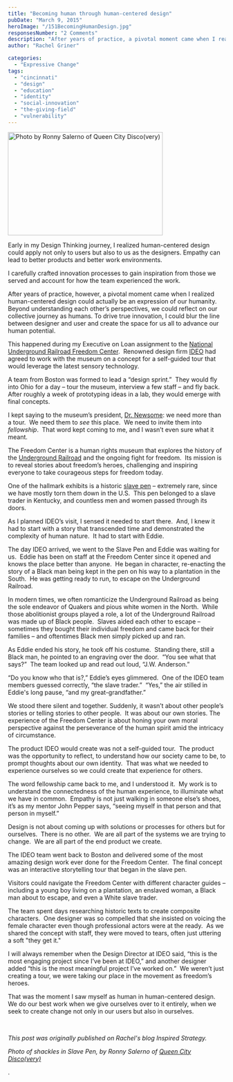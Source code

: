 ```yaml
---
title: "Becoming human through human-centered design"
pubDate: "March 9, 2015"
heroImage: "/151BecomingHumanDesign.jpg"
responsesNumber: "2 Comments"
description: "After years of practice, a pivotal moment came when I realized human-centered design could actually be an expression of our humanity. To drive true innovation, I could blur the line between designer and user and create the space for us all to advance our human potential. This happened during my Executive on Loan assignment to the National Underground Railroad Freedom Center."
author: "Rachel Griner"

categories: 
  - "Expressive Change"
tags: 
  - "cincinnati"
  - "design"
  - "education"
  - "identity"
  - "social-innovation"
  - "the-giving-field"
  - "vulnerability"
---
```

<a href="http://cincinnatiusa.com/article/9-spots-stop-and-reflect-one-kind-freedom-center"><Image src="/151BecomingHumanDesign.jpg" alt="Photo by Ronny Salerno of Queen City Disco(very)" width="358" height="239" id="left"></a>

Early in my Design Thinking journey, I realized human-centered design could apply not only to users but also to us as the designers. Empathy can lead to better products and better work environments.

I carefully crafted innovation processes to gain inspiration from those we served and account for how the team experienced the work.

After years of practice, however, a pivotal moment came when I realized human-centered design could actually be an expression of our humanity.  Beyond understanding each other’s perspectives, we could reflect on our collective journey as humans. To drive true innovation, I could blur the line between designer and user and create the space for us all to advance our human potential.

This happened during my Executive on Loan assignment to the [National Underground Railroad Freedom Center](http://freedomcenter.org/).  Renowned design firm [IDEO](http://ideo.com/) had agreed to work with the museum on a concept for a self-guided tour that would leverage the latest sensory technology.

A team from Boston was formed to lead a “design sprint.”  They would fly into Ohio for a day – tour the museum, interview a few staff – and fly back.  After roughly a week of prototyping ideas in a lab, they would emerge with final concepts.

I kept saying to the museum’s president, [Dr. Newsome](http://wvxu.org/post/conversation-dr-cg-newsome-national-underground-railroad-freedom-center): we need more than a tour.  We need them to _see_ this place.  We need to invite them into _fellowship_.  That word kept coming to me, and I wasn’t even sure what it meant.

The Freedom Center is a human rights museum that explores the history of the [Underground Railroad](http://freedomcenter.org/enabling-freedom/history) and the ongoing fight for freedom.  Its mission is to reveal stories about freedom’s heroes, challenging and inspiring everyone to take courageous steps for freedom today.

One of the hallmark exhibits is a historic [slave pen](http://freedomcenter.org/exhibits/the-slave-pen) – extremely rare, since we have mostly torn them down in the U.S.  This pen belonged to a slave trader in Kentucky, and countless men and women passed through its doors.

As I planned IDEO’s visit, I sensed it needed to start there.  And, I knew it had to start with a story that transcended time and demonstrated the complexity of human nature.  It had to start with Eddie.

The day IDEO arrived, we went to the Slave Pen and Eddie was waiting for us.  Eddie has been on staff at the Freedom Center since it opened and knows the place better than anyone.  He began in character, re-enacting the story of a Black man being kept in the pen on his way to a plantation in the South.  He was getting ready to run, to escape on the Underground Railroad.

In modern times, we often romanticize the Underground Railroad as being the sole endeavor of Quakers and pious white women in the North.  While those abolitionist groups played a role, a lot of the Underground Railroad was made up of Black people.  Slaves aided each other to escape – sometimes they bought their individual freedom and came back for their families – and oftentimes Black men simply picked up and ran.

As Eddie ended his story, he took off his costume.  Standing there, still a Black man, he pointed to an engraving over the door.  “You see what that says?”  The team looked up and read out loud, “J.W. Anderson.”

“Do you know who that is?,” Eddie’s eyes glimmered.  One of the IDEO team members guessed correctly, “the slave trader.”  “Yes,” the air stilled in Eddie's long pause, “and my great-grandfather.”

We stood there silent and together. Suddenly, it wasn’t about other people’s stories or telling stories to other people.  It was about our own stories. The experience of the Freedom Center is about honing your own moral perspective against the perseverance of the human spirit amid the intricacy of circumstance.

The product IDEO would create was not a self-guided tour.  The product was the opportunity to reflect, to understand how our society came to be, to prompt thoughts about our own identity.  That was what we needed to experience ourselves so we could create that experience for others.

The word fellowship came back to me, and I understood it.  My work is to understand the connectedness of the human experience, to illuminate what we have in common.  Empathy is not just walking in someone else’s shoes, it’s as my mentor John Pepper says, “seeing myself in that person and that person in myself.”

Design is not about coming up with solutions or processes for others but for ourselves.  There is no other.  We are all part of the systems we are trying to change.  We are all part of the end product we create.

The IDEO team went back to Boston and delivered some of the most amazing design work ever done for the Freedom Center.  The final concept was an interactive storytelling tour that began in the slave pen.

Visitors could navigate the Freedom Center with different character guides – including a young boy living on a plantation, an enslaved woman, a Black man about to escape, and even a White slave trader.

The team spent days researching historic texts to create composite characters.  One designer was so compelled that she insisted on voicing the female character even though professional actors were at the ready.  As we shared the concept with staff, they were moved to tears, often just uttering a soft "they get it."

I will always remember when the Design Director at IDEO said, “this is the most engaging project since I’ve been at IDEO,” and another designer added “this is the most meaningful project I’ve worked on.”  We weren’t just creating a tour, we were taking our place in the movement as freedom’s heroes.

That was the moment I saw myself as human in human-centered design.  We do our best work when we give ourselves over to it entirely, when we seek to create change not only in our users but also in ourselves.

 

_This post was originally published on Rachel's blog Inspired Strategy._

_Photo of shackles in Slave Pen, by Ronny Salerno of [Queen City Disco(very)](http://www.queencitydisco.com/)_

.
